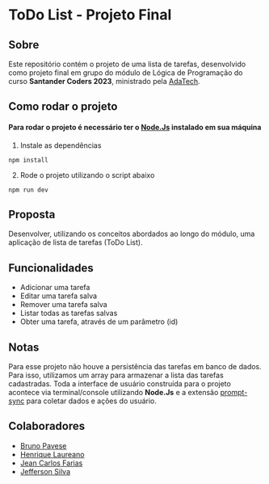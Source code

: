 # ToDo List - Projeto Final

## Sobre

Este repositório contém o projeto de uma lista de tarefas, desenvolvido como projeto final em grupo do módulo de Lógica de Programação do curso **Santander Coders 2023**, ministrado pela [AdaTech](https://ada.tech/).

## Como rodar o projeto
#### Para rodar o projeto é necessário ter o [Node.Js](https://nodejs.org/en) instalado em sua máquina

1. Instale as dependências
```
npm install
```

2. Rode o projeto utilizando o script abaixo
```
npm run dev
```

## Proposta

Desenvolver, utilizando os conceitos abordados ao longo do módulo, uma aplicação de lista de tarefas (ToDo List).

## Funcionalidades

- Adicionar uma tarefa
- Editar uma tarefa salva
- Remover uma tarefa salva
- Listar todas as tarefas salvas
- Obter uma tarefa, através de um parâmetro (id)

## Notas

Para esse projeto não houve a persistência das tarefas em banco de dados. Para isso, utilizamos um array para armazenar a lista das tarefas cadastradas.
Toda a interface de usuário construída para o projeto acontece via terminal/console utilizando **Node.Js** e a extensão [prompt-sync](https://www.npmjs.com/package/prompt-sync) para coletar dados e ações do usuário.

## Colaboradores

* [Bruno Pavese](https://github.com/brunopavese)
* [Henrique Laureano](https://github.com/o-laureano)
* [Jean Carlos Farias](https://github.com/jeanCarlosF007)
* [Jefferson Silva](https://github.com/Jeffersonlpu)
